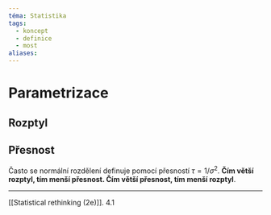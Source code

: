 ```yaml
---
téma: Statistika
tags:
  - koncept
  - definice
  - most
aliases:
---
```


# Parametrizace
## Rozptyl
## Přesnost
Často se normální rozdělení definuje pomocí přesností $\tau = 1 / \sigma^2$. **Čím větší rozptyl, tím menší přesnost. Čím větší přesnost, tím menší rozptyl**.


- - -
[[Statistical rethinking (2e)]]. 4.1